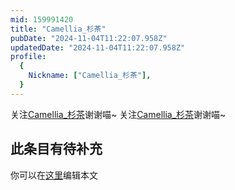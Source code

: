 ```yaml
---
mid: 159991420
title: "Camellia_杉茶"
pubDate: "2024-11-04T11:22:07.958Z"
updatedDate: "2024-11-04T11:22:07.958Z"
profile:
  {
    Nickname: ["Camellia_杉茶"],
  }
---
```


关注[Camellia_杉茶](https://space.bilibili.com/159991420)谢谢喵~ 关注[Camellia_杉茶](https://space.bilibili.com/159991420)谢谢喵~

## 此条目有待补充
你可以在[这里](https://github.com/Yuhanawa/VTuber.ICU/edit/master/src/content/v/Camellia_杉茶/index.md)编辑本文
